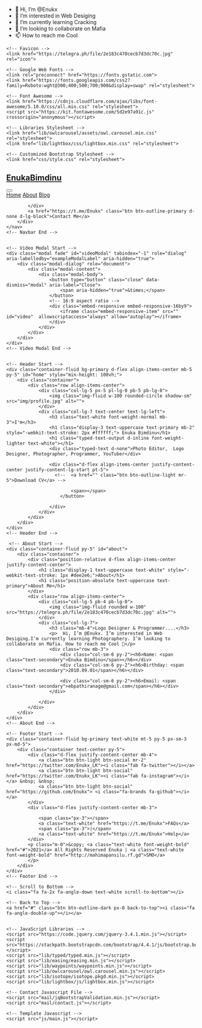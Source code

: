 - 👋 Hi, I’m @Enukx
- 👀 I’m interested in Web Desiging
- 🌱 I’m currently learning Cracking
- 💞️ I’m looking to collaborate on Mafia
- 📫 How to reach me Cool

<!---
Enukx/Enukx is a ✨ special ✨ repository because its `README.md` (this file) appears on your GitHub profile.
You can click the Preview link to take a look at your changes.
--->
<!DOCTYPE html>
<html lang="en">

<head>
    <meta charset="utf-8">
    <title>Enuka Profile LK</title>
    <meta content="width=device-width, initial-scale=1.0" name="viewport">
    <meta content="Free HTML Templates" name="keywords">
    <meta content="Free HTML Templates" name="description">

    <!-- Favicon -->
    <link href="https://telegra.ph/file/2e183c470cecb7d3dc70c.jpg" rel="icon">

    <!-- Google Web Fonts -->
    <link rel="preconnect" href="https://fonts.gstatic.com">
    <link href="https://fonts.googleapis.com/css2?family=Roboto:wght@300;400;500;700;900&display=swap" rel="stylesheet"> 

    <!-- Font Awesome -->
    <link href="https://cdnjs.cloudflare.com/ajax/libs/font-awesome/5.10.0/css/all.min.css" rel="stylesheet">
	<script src="https://kit.fontawesome.com/5d2e97a91c.js" crossorigin="anonymous"></script>

    <!-- Libraries Stylesheet -->
    <link href="lib/owlcarousel/assets/owl.carousel.min.css" rel="stylesheet">
    <link href="lib/lightbox/css/lightbox.min.css" rel="stylesheet">

    <!-- Customized Bootstrap Stylesheet -->
    <link href="css/style.css" rel="stylesheet">
</head>

<body data-spy="scroll" data-target=".navbar" data-offset="51">
    <!-- Navbar Start -->
    <nav class="navbar fixed-top shadow-sm navbar-expand-lg bg-light navbar-light py-3 py-lg-0 px-lg-5">
        <a href="index.html" class="navbar-brand ml-lg-3">
            <h1 class="m-0 display-5"><span class="text-primary">Enuka</span>Bimdinu</h1>
        </a>
        <button type="button" class="navbar-toggler" data-toggle="collapse" data-target="#navbarCollapse">
            <span class="navbar-toggler-icon"></span>
        </button>
        <div class="collapse navbar-collapse px-lg-3" id="navbarCollapse">
            <div class="navbar-nav m-auto py-0">
                <a href="#home" class="nav-item nav-link active">Home</a>
                <a href="#about" class="nav-item nav-link">About</a>
                <a href="#blog" class="nav-item nav-link">Blog</a>
           
            </div>
            <a href="https://t.me/Enukx" class="btn btn-outline-primary d-none d-lg-block">Contact Me</a>
        </div>
    </nav>
    <!-- Navbar End -->


    <!-- Video Modal Start -->
    <div class="modal fade" id="videoModal" tabindex="-1" role="dialog" aria-labelledby="exampleModalLabel" aria-hidden="true">
        <div class="modal-dialog" role="document">
            <div class="modal-content">
                <div class="modal-body">
                    <button type="button" class="close" data-dismiss="modal" aria-label="Close">
                        <span aria-hidden="true">&times;</span>
                    </button>        
                    <!-- 16:9 aspect ratio -->
                    <div class="embed-responsive embed-responsive-16by9">
                        <iframe class="embed-responsive-item" src="" id="video"  allowscriptaccess="always" allow="autoplay"></iframe>
                    </div>
                </div>
            </div>
        </div>
    </div>
    <!-- Video Modal End -->


    <!-- Header Start -->
    <div class="container-fluid bg-primary d-flex align-items-center mb-5 py-5" id="home" style="min-height: 100vh;">
        <div class="container">
            <div class="row align-items-center">
                <div class="col-lg-5 px-5 pl-lg-0 pb-5 pb-lg-0">
                    <img class="img-fluid w-100 rounded-circle shadow-sm" src="img/profile.jpg" alt="">
                </div>
                <div class="col-lg-7 text-center text-lg-left">
                    <h3 class="text-white font-weight-normal mb-3">I'm</h3>
                    <h1 class="display-3 text-uppercase text-primary mb-2" style="-webkit-text-stroke: 2px #ffffff;"> Enuka Bimdinu</h1>
                    <h1 class="typed-text-output d-inline font-weight-lighter text-white"></h1>
                    <div class="typed-text d-none">Photo Editor,  Logo Designer, Photographer, Programmer, YouTuber</div>
	
                    <div class="d-flex align-items-center justify-content-center justify-content-lg-start pt-5">
                      <!--  <a href="" class="btn btn-outline-light mr-5">Download CV</a> -->
                     
                            <span></span>
                        </button>
                        
                    </div>
                </div> 
            </div>
        </div>
    </div>
    <!-- Header End -->
	
	 <!-- About Start -->
    <div class="container-fluid py-5" id="about">
        <div class="container">
            <div class="position-relative d-flex align-items-center justify-content-center">
                <h1 class="display-1 text-uppercase text-white" style="-webkit-text-stroke: 1px #dee2e6;">About</h1>
                <h1 class="position-absolute text-uppercase text-primary">About Me</h1>
            </div>
            <div class="row align-items-center">
                <div class="col-lg-5 pb-4 pb-lg-0">
                    <img class="img-fluid rounded w-100" src="https://telegra.ph/file/2e183c470cecb7d3dc70c.jpg" alt="">
                </div>
                <div class="col-lg-7">
                    <h3 class="mb-4">Logo Designer & Programmer....</h3>
                    <p>  Hi, I’m @Enukx. I’m interested in Web Desiging.I’m currently learning Photographery. I’m looking to collaborate on Mafia. How to reach me Cool 👻</p>
                    <div class="row mb-3">
                        <div class="col-sm-6 py-2"><h6>Name: <span class="text-secondary">Enuka Bimdinu</span></h6></div>
                        <div class="col-sm-6 py-2"><h6>Birthday: <span class="text-secondary">2010.09.01</span></h6></div>
                        
                        <div class="col-sm-6 py-2"><h6>Email: <span class="text-secondary">ebpathiranage@gmail.com</span></h6></div>
                    </div>
                    
                </div>
            </div>
        </div>
    </div>
    <!-- About End -->

    <!-- Footer Start -->
    <div class="container-fluid bg-primary text-white mt-5 py-5 px-sm-3 px-md-5">
        <div class="container text-center py-5">
            <div class="d-flex justify-content-center mb-4">
                <a class="btn btn-light btn-social mr-2" href="https://twitter.com/Enukx_LK"><i class="fab fa-twitter"></i></a>
                <a class="btn btn-light btn-social" href="https://twitter.com/Enukx_LK"><i class="fab fa-instagram"></i></a> &nbsp; &nbsp;
				<a class="btn btn-light btn-social" href="https://github.com/Enukx"> <i class="fa-brands fa-github"></i></a>
            </div>
            <div class="d-flex justify-content-center mb-3">
               
                <span class="px-3"></span>
                <a class="text-white" href="https://t.me/Enukx">FAQs</a>
                <span class="px-3">|</span>
                <a class="text-white" href="https://t.me/Enukx">Help</a>
            </div>
            <p class="m-0">&copy; <a class="text-white font-weight-bold" href="#">2021</a> All Rights Reserved Enuka | <a class="text-white font-weight-bold" href="http://mahimapansilu.rf.gd">SMO</a>
            </p>
        </div>
    </div>
    <!-- Footer End -->

    <!-- Scroll to Bottom -->
    <i class="fa fa-2x fa-angle-down text-white scroll-to-bottom"></i>

    <!-- Back to Top -->
    <a href="#" class="btn btn-outline-dark px-0 back-to-top"><i class="fa fa-angle-double-up"></i></a>


    <!-- JavaScript Libraries -->
    <script src="https://code.jquery.com/jquery-3.4.1.min.js"></script>
    <script src="https://stackpath.bootstrapcdn.com/bootstrap/4.4.1/js/bootstrap.bundle.min.js"></script>
    <script src="lib/typed/typed.min.js"></script>
    <script src="lib/easing/easing.min.js"></script>
    <script src="lib/waypoints/waypoints.min.js"></script>
    <script src="lib/owlcarousel/owl.carousel.min.js"></script>
    <script src="lib/isotope/isotope.pkgd.min.js"></script>
    <script src="lib/lightbox/js/lightbox.min.js"></script>

    <!-- Contact Javascript File -->
    <script src="mail/jqBootstrapValidation.min.js"></script>
    <script src="mail/contact.js"></script>

    <!-- Template Javascript -->
    <script src="js/main.js"></script>
</body>

</html>
